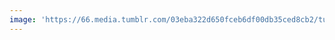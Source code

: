 ```yaml
---
image: 'https://66.media.tumblr.com/03eba322d650fceb6df00db35ced8cb2/tumblr_ndoua7TDmc1tbdx3so1_1280.jpg'
---
```

